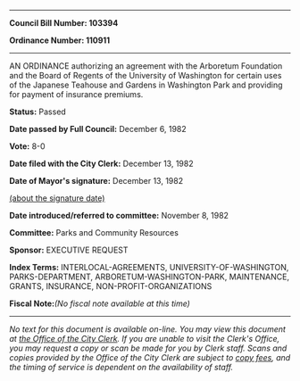 

********

**Council Bill Number: 103394**
   
**Ordinance Number: 110911**
********

 AN ORDINANCE authorizing an agreement with the Arboretum Foundation and the Board of Regents of the University of Washington for certain uses of the Japanese Teahouse and Gardens in Washington Park and providing for payment of insurance premiums.

**Status:** Passed
   
**Date passed by Full Council:** December 6, 1982
   
**Vote:** 8-0
   
**Date filed with the City Clerk:** December 13, 1982
   
**Date of Mayor's signature:** December 13, 1982
   
[(about the signature date)](/~public/approvaldate.htm)
   
   
   
**Date introduced/referred to committee:** November 8, 1982
   
**Committee:** Parks and Community Resources
   
**Sponsor:** EXECUTIVE REQUEST
   
   
**Index Terms:** INTERLOCAL-AGREEMENTS, UNIVERSITY-OF-WASHINGTON, PARKS-DEPARTMENT, ARBORETUM-WASHINGTON-PARK, MAINTENANCE, GRANTS, INSURANCE, NON-PROFIT-ORGANIZATIONS

**Fiscal Note:**_(No fiscal note available at this time)_
********

_No text for this document is available on-line. You may view this document at [the Office of the City Clerk](http://www.seattle.gov/leg/clerk/contactUs.htm). If you are unable to visit the Clerk's Office, you may request a copy or scan be made for you by Clerk staff. Scans and copies provided by the Office of the City Clerk are subject to [copy fees](http://clerk.seattle.gov/~public/clerkfees.htm), and the timing of service is dependent on the availability of staff._

